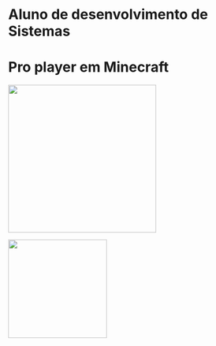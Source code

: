 # <strong>Aluno de desenvolvimento de Sistemas</strong>
# <strong>Pro player em Minecraft</strong>
<img height="300px" src="https://cdn.jsdelivr.net/gh/devicons/devicon/icons/unity/unity-original-wordmark.svg" />

​
<img height="200px" src="https://cdn.jsdelivr.net/gh/devicons/devicon/icons/visualstudio/visualstudio-plain-wordmark.svg" />
